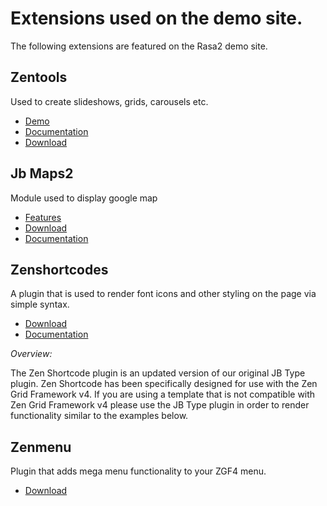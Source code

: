 Extensions used on the demo site.
====

The following extensions are featured on the Rasa2 demo site.

Zentools
----

Used to create slideshows, grids, carousels etc.
- <a href="http://zentools.joomlabamboo.com">Demo</a>
- <a href="http://zentools.joomlabamboo.com">Documentation</a>
- <a href="http://www.joomlabamboo.com/downloads/zentools-downloads">Download</a>

Jb Maps2
----

Module used to display google map
- <a href="http://www.joomlabamboo.com/joomla-extensions/maps2">Features</a>
- <a href="http://joomlabamboo.com/index.php?option=com_docman&task=doc_download&gid=677&Itemid=">Download</a>
- <a href="http://docs.joomlabamboo.com/joomla-extensions/jb-maps2-documentation">Documentation</a>


Zenshortcodes
----

A plugin that is used to render font icons and other styling on the page via simple syntax.
- <a href="http://joomlabamboo.com/index.php?option=com_docman&task=doc_download&gid=695&Itemid=">Download</a>
- <a href="http://docs.joomlabamboo.com/zen-grid-framework-4/theme/Using-shortcodes.html">Documentation</a>

*Overview:*

The Zen Shortcode plugin is an updated version of our original JB Type plugin. Zen Shortcode has been specifically designed for use with the Zen Grid Framework v4. If you are using a template that is not compatible with Zen Grid Framework v4 please use the JB Type plugin in order to render functionality similar to the examples below.


Zenmenu
----

Plugin that adds mega menu functionality to your ZGF4 menu.
- <a href="http://joomlabamboo.com/index.php?option=com_docman&task=doc_download&gid=694&Itemid=">Download</a>


